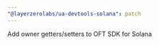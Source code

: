 ```yaml
---
"@layerzerolabs/ua-devtools-solana": patch
---
```


Add owner getters/setters to OFT SDK for Solana
